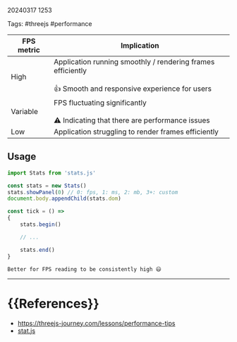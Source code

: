 20240317 1253

Tags: #threejs #performance 

| FPS metric | Implication                                                                                                      |
| ---------- | ---------------------------------------------------------------------------------------------------------------- |
| High       | Application running smoothly / rendering frames efficiently<br><br>👍 Smooth and responsive experience for users |
| Variable   | FPS fluctuating significantly<br><br>⚠️ Indicating that there are performance issues                             |
| Low        | Application struggling to render frames efficiently                                                              |

## Usage
```javascript
import Stats from 'stats.js'

const stats = new Stats()
stats.showPanel(0) // 0: fps, 1: ms, 2: mb, 3+: custom
document.body.appendChild(stats.dom)

const tick = () =>
{
    stats.begin()

    // ...

    stats.end()
}
```

```ad-summary
Better for FPS reading to be consistently high 😃
```



--- 
# {{References}}
- https://threejs-journey.com/lessons/performance-tips
- [stat.js](https://github.com/mrdoob/stats.js/)